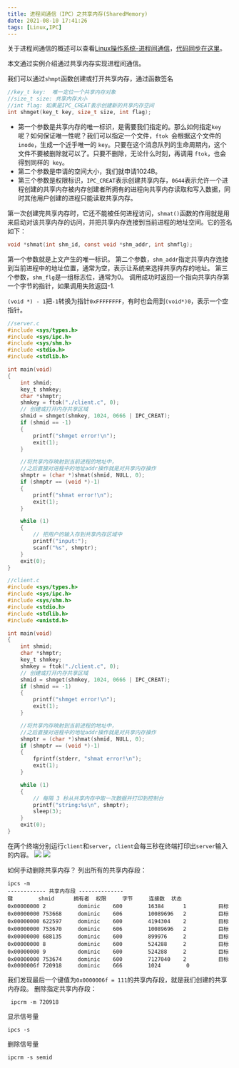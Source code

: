 ```yaml
---
title: 进程间通信（IPC）之共享内存(SharedMemory)
date: 2021-08-10 17:41:26
tags: [Linux,IPC]
---
```

关于进程间通信的概述可以查看[Linux操作系统-进程间通信](https://dunky-z.github.io/2021/08/10/Linux%E6%93%8D%E4%BD%9C%E7%B3%BB%E7%BB%9F-%E8%BF%9B%E7%A8%8B%E9%97%B4%E9%80%9A%E4%BF%A1/)，[代码同步在这里](https://github.com/Dunky-Z/learning-linux/tree/main/IPC/SharedMemory)。

本文通过实例介绍通过共享内存实现进程间通信。

我们可以通过`shmpt`函数创建或打开共享内存，通过函数签名
```c
//key_t key:  唯一定位一个共享内存对象
//size_t size: 共享内存大小
//int flag: 如果是IPC_CREAT表示创建新的共享内存空间
int shmget(key_t key, size_t size, int flag);
```
- 第一个参数是共享内存的唯一标识，是需要我们指定的。那么如何指定`key`呢？如何保证唯一性呢？我们可以指定一个文件，`ftok `会根据这个文件的 `inode`，生成一个近乎唯一的 `key`。只要在这个消息队列的生命周期内，这个文件不要被删除就可以了。只要不删除，无论什么时刻，再调用 `ftok`，也会得到同样的` key`。
- 第二个参数是申请的空间大小，我们就申请1024B。
- 第三个参数是权限标识，`IPC_CREAT`表示创建共享内存，`0644`表示允许一个进程创建的共享内存被内存创建者所拥有的进程向共享内存读取和写入数据，同时其他用户创建的进程只能读取共享内存。

第一次创建完共享内存时，它还不能被任何进程访问，`shmat()`函数的作用就是用来启动对该共享内存的访问，并把共享内存连接到当前进程的地址空间。它的签名如下：
```c
void *shmat(int shm_id, const void *shm_addr, int shmflg);
```
第一个参数就是上文产生的唯一标识。
第二个参数，`shm_addr`指定共享内存连接到当前进程中的地址位置，通常为空，表示让系统来选择共享内存的地址。
第三个参数，`shm_flg`是一组标志位，通常为0。
调用成功时返回一个指向共享内存第一个字节的指针，如果调用失败返回-1.

`(void *) - 1`把`-1`转换为指针`0xFFFFFFFF`，有时也会用到`(void*)0`，表示一个空指针。


```c
//server.c
#include <sys/types.h>
#include <sys/ipc.h>
#include <sys/shm.h>
#include <stdio.h>
#include <stdlib.h>

int main(void)
{
    int shmid;
    key_t shmkey;
    char *shmptr;
    shmkey = ftok("./client.c", 0);
    // 创建或打开内存共享区域
    shmid = shmget(shmkey, 1024, 0666 | IPC_CREAT);
    if (shmid == -1)
    {
        printf("shmget error!\n");
        exit(1);
    }

    //将共享内存映射到当前进程的地址中，
    //之后直接对进程中的地址addr操作就是对共享内存操作
    shmptr = (char *)shmat(shmid, NULL, 0);
    if (shmptr == (void *)-1)
    {
        printf("shmat error!\n");
        exit(1);
    }

    while (1)
    {
        // 把用户的输入存到共享内存区域中
        printf("input:");
        scanf("%s", shmptr);
    }
    exit(0);
}
```

```c
//client.c
#include <sys/types.h>
#include <sys/ipc.h>
#include <sys/shm.h>
#include <stdio.h>
#include <stdlib.h>
#include <unistd.h>

int main(void)
{
    int shmid;
    char *shmptr;
    key_t shmkey;
    shmkey = ftok("./client.c", 0);
    // 创建或打开内存共享区域
    shmid = shmget(shmkey, 1024, 0666 | IPC_CREAT);
    if (shmid == -1)
    {
        printf("shmget error!\n");
        exit(1);
    }

    //将共享内存映射到当前进程的地址中，
    //之后直接对进程中的地址addr操作就是对共享内存操作
    shmptr = (char *)shmat(shmid, NULL, 0);
    if (shmptr == (void *)-1)
    {
        fprintf(stderr, "shmat error!\n");
        exit(1);
    }

    while (1)
    {
        // 每隔 3 秒从共享内存中取一次数据并打印到控制台
        printf("string:%s\n", shmptr);
        sleep(3);
    }
    exit(0);
}
```
在两个终端分别运行`client`和`server`，`client`会每三秒在终端打印出`server`输入的内容。
![](https://gitee.com/dominic_z/markdown_picbed/raw/master/img/20210810205816.png)
![](https://gitee.com/dominic_z/markdown_picbed/raw/master/img/20210810205830.png)

如何手动删除共享内存？
列出所有的共享内存段：
```
ipcs -m
------------ 共享内存段 --------------
键        shmid      拥有者  权限     字节     连接数  状态      
0x00000000 2          dominic    600        16384      1          目标       
0x00000000 753668     dominic    606        10089696   2          目标       
0x00000000 622597     dominic    600        4194304    2          目标       
0x00000000 753670     dominic    606        10089696   2          目标       
0x00000000 688135     dominic    600        899976     2          目标       
0x00000000 8          dominic    600        524288     2          目标       
0x00000000 9          dominic    600        524288     2          目标       
0x00000000 753674     dominic    600        7127040    2          目标 
0x0000006f 720918     dominic    666        1024        0
```
我们发现最后一个键值为`0x0000006f = 111`的共享内存段，就是我们创建的共享内存段。
删除指定共享内存段：
```
 ipcrm -m 720918     
```
显示信号量
```
ipcs -s
```
删除信号量
```
ipcrm -s semid
```